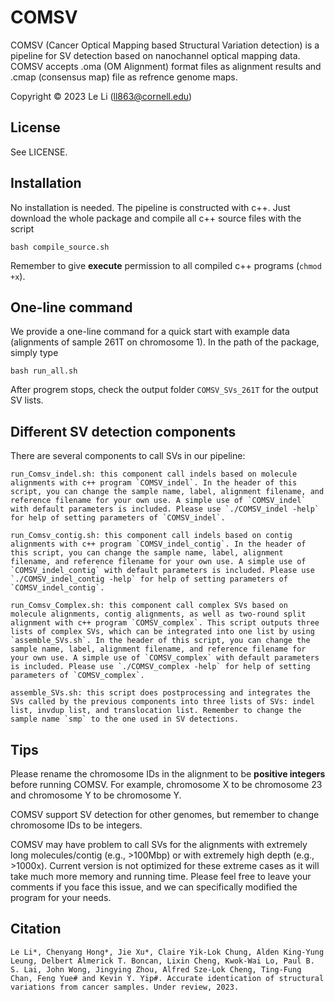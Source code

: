 # COMSV
COMSV (Cancer Optical Mapping based Structural Variation detection) is a pipeline for SV detection based on nanochannel optical mapping data. COMSV accepts .oma (OM Alignment) format files as alignment results and .cmap (consensus map) file as refrence genome maps.

Copyright &copy; 2023  Le Li (<ll863@cornell.edu>)
## License
See LICENSE.

## Installation
No installation is needed. 
The pipeline is constructed with c++. 
Just download the whole package and compile all c++ source files with the script 

    bash compile_source.sh
    
Remember to give **execute** permission to all compiled c++ programs (`chmod +x`).

## One-line command
We provide a one-line command for a quick start with example data (alignments of sample 261T on chromosome 1).
In the path of the package, simply type 

    bash run_all.sh
    
After progrem stops, check the output folder `COMSV_SVs_261T` for the output SV lists.

## Different SV detection components
There are several components to call SVs in our pipeline:

    run_Comsv_indel.sh: this component call indels based on molecule alignments with c++ program `COMSV_indel`. In the header of this script, you can change the sample name, label, alignment filename, and reference filename for your own use. A simple use of `COMSV_indel` with default parameters is included. Please use `./COMSV_indel -help` for help of setting parameters of `COMSV_indel`.
    
    run_Comsv_contig.sh: this component call indels based on contig alignments with c++ program `COMSV_indel_contig`. In the header of this script, you can change the sample name, label, alignment filename, and reference filename for your own use. A simple use of `COMSV_indel_contig` with default parameters is included. Please use `./COMSV_indel_contig -help` for help of setting parameters of `COMSV_indel_contig`.
    
    run_Comsv_Complex.sh: this component call complex SVs based on molecule alignments, contig alignments, as well as two-round split alignment with c++ program `COMSV_complex`. This script outputs three lists of complex SVs, which can be integrated into one list by using `assemble_SVs.sh`. In the header of this script, you can change the sample name, label, alignment filename, and reference filename for your own use. A simple use of `COMSV_complex` with default parameters is included. Please use `./COMSV_complex -help` for help of setting parameters of `COMSV_complex`.

    assemble_SVs.sh: this script does postprocessing and integrates the SVs called by the previous components into three lists of SVs: indel list, invdup list, and translocation list. Remember to change the sample name `smp` to the one used in SV detections.
    
## Tips
Please rename the chromosome IDs in the alignment to be **positive integers** before running COMSV. For example, chromosome X to be chromosome 23 and chromosome Y to be chromosome Y. 

COMSV support SV detection for other genomes, but remember to change chromosome IDs to be integers.

COMSV may have problem to call SVs for the alignments with extremely long molecules/contig (e.g., >100Mbp) or with extremely high depth (e.g., >1000x). Current version is not optimized for these extreme cases as it will take much more memory and running time. Please feel free to leave your comments if you face this issue, and we can specifically modified the program for your needs.

## Citation

    Le Li*, Chenyang Hong*, Jie Xu*, Claire Yik-Lok Chung, Alden King-Yung Leung, Delbert Almerick T. Boncan, Lixin Cheng, Kwok-Wai Lo, Paul B. S. Lai, John Wong, Jingying Zhou, Alfred Sze-Lok Cheng, Ting-Fung Chan, Feng Yue# and Kevin Y. Yip#. Accurate identication of structural variations from cancer samples. Under review, 2023.
